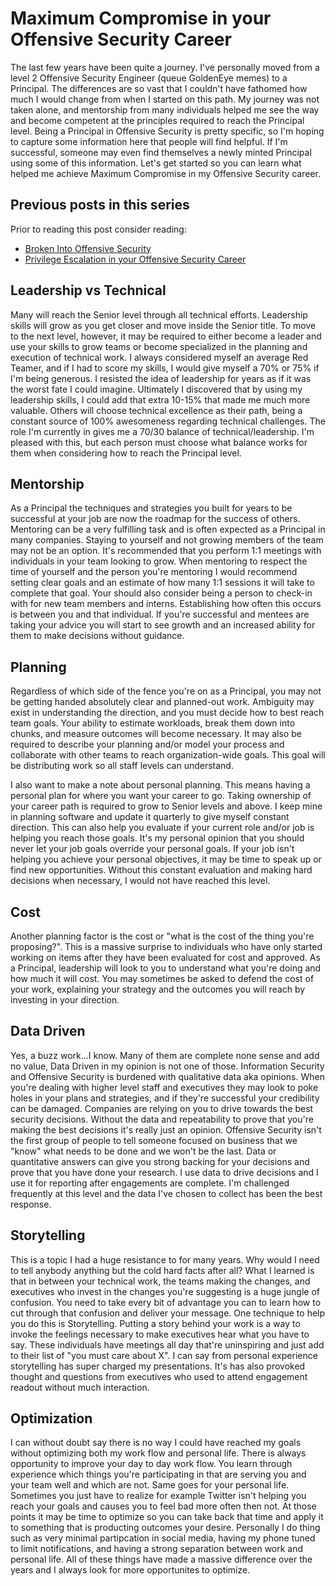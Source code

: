 # Maximum Compromise in your Offensive Security Career

The last few years have been quite a journey. I've personally moved from a level 2 Offensive Security Engineer (queue GoldenEye memes) to a Principal. The differences are so vast that I couldn't have fathomed how much I would change from when I started on this path. My journey was not taken alone, and mentorship from many individuals helped me see the way and become competent at the principles required to reach the Principal level. Being a Principal in Offensive Security is pretty specific, so I'm hoping to capture some information here that people will find helpful. If I'm successful, someone may even find themselves a newly minted Principal using some of this information. Let's get started so you can learn what helped me achieve Maximum Compromise in my Offensive Security career.

## Previous posts in this series

Prior to reading this post consider reading:
* [Broken Into Offensive Security](https://github.com/sneakerhax/Posts/blob/main/posts/Broken_into_Offensive_Security.md)
* [Privilege Escalation in your Offensive Security Career](https://github.com/sneakerhax/Posts/blob/main/posts/Privilege_Escalation_in_your_offensive_security_career.md)

## Leadership vs Technical

Many will reach the Senior level through all technical efforts. Leadership skills will grow as you get closer and move inside the Senior title. To move to the next level, however, it may be required to either become a leader and use your skills to grow teams or become specialized in the planning and execution of technical work. I always considered myself an average Red Teamer, and if I had to score my skills, I would give myself a 70% or 75% if I'm being generous. I resisted the idea of leadership for years as if it was the worst fate I could imagine. Ultimately I discovered that by using my leadership skills, I could add that extra 10-15% that made me much more valuable. Others will choose technical excellence as their path, being a constant source of 100% awesomeness regarding technical challenges. The role I'm currently in gives me a 70/30 balance of technical/leadership. I'm pleased with this, but each person must choose what balance works for them when considering how to reach the Principal level.

## Mentorship

As a Principal the techniques and strategies you built for years to be successful at your job are now the roadmap for the success of others. Mentoring can be a very fulfilling task and is often expected as a Principal in many companies. Staying to yourself and not growing members of the team may not be an option. It's recommended that you perform 1:1 meetings with individuals in your team looking to grow. When mentoring to respect the time of yourself and the person you're mentoring I would recommend setting clear goals and an estimate of how many 1:1 sessions it will take to complete that goal. Your should also consider being a person to check-in with for new team members and interns. Establishing how often this occurs is between you and that individual. If you're successful and mentees are taking your advice you will start to see growth and an increased ability for them to make decisions without guidance.

## Planning

Regardless of which side of the fence you're on as a Principal, you may not be getting handed absolutely clear and planned-out work. Ambiguity may exist in understanding the direction, and you must decide how to best reach team goals. Your ability to estimate workloads, break them down into chunks, and measure outcomes will become necessary. It may also be required to describe your planning and/or model your process and collaborate with other teams to reach organization-wide goals. This goal will be distributing work so all staff levels can understand.

I also want to make a note about personal planning. This means having a personal plan for where you want your career to go. Taking ownership of your career path is required to grow to Senior levels and above. I keep mine in planning software and update it quarterly to give myself constant direction. This can also help you evaluate if your current role and/or job is helping you reach those goals. It's my personal opinion that you should never let your job goals override your personal goals. If your job isn't helping you achieve your personal objectives, it may be time to speak up or find new opportunities. Without this constant evaluation and making hard decisions when necessary, I would not have reached this level.

## Cost

Another planning factor is the cost or "what is the cost of the thing you're proposing?". This is a massive surprise to individuals who have only started working on items after they have been evaluated for cost and approved. As a Principal, leadership will look to you to understand what you're doing and how much it will cost. You may sometimes be asked to defend the cost of your work, explaining your strategy and the outcomes you will reach by investing in your direction.

## Data Driven

Yes, a buzz work...I know. Many of them are complete none sense and add no value, Data Driven in my opinion is not one of those. Information Security and Offensive Security is burdened with qualitative data aka opinions. When you're dealing with higher level staff and executives they may look to poke holes in your plans and strategies, and if they're successful your credibility can be damaged. Companies are relying on you to drive towards the best security decisions. Without the data and repeatability to prove that you're making the best decisions it's really just an opinion. Offensive Security isn't the first group of people to tell someone focused on business that we "know" what needs to be done and we won't be the last. Data or quantitative answers can give you strong backing for your decisions and prove that you have done your research. I use data to drive decisions and I use it for reporting after engagements are complete. I'm challenged frequently at this level and the data I've chosen to collect has been the best response.

## Storytelling

This is a topic I had a huge resistance to for many years. Why would I need to tell anybody anything but the cold hard facts after all? What I learned is that in between your technical work, the teams making the changes, and executives who invest in the changes you're suggesting is a huge jungle of confusion. You need to take every bit of advantage you can to learn how to cut through that confusion and deliver your message. One technique to help you do this is Storytelling. Putting a story behind your work is a way to invoke the feelings necessary to make executives hear what you have to say. These individuals have meetings all day that're uninspiring and just add to their list of "you must care about X". I can say from personal experience storytelling has super charged my presentations. It's has also provoked thought and questions from executives who used to attend engagement readout without much interaction. 

## Optimization

I can without doubt say there is no way I could have reached my goals without optimizing both my work flow and personal life. There is always opportunity to improve your day to day work flow. You learn through experience which things you're participating in that are serving you and your team well and which are not. Same goes for your personal life. Sometimes you just have to realize for example Twitter isn't helping you reach your goals and causes you to feel bad more often then not. At those points it may be time to optimize so you can take back that time and apply it to something that is producting outcomes your desire. Personally I do thing such as very minimal partipcation in social media, having my phone tuned to limit notifications, and having a strong separation between work and personal life. All of these things have made a massive difference over the years and I always look for more opportunites to optimize.
